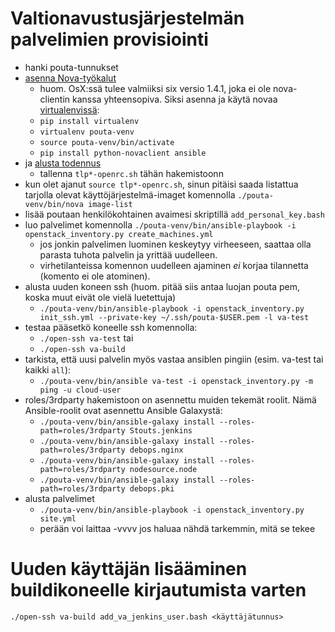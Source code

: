 Valtionavustusjärjestelmän palvelimien provisiointi
===================================================

* hanki pouta-tunnukset
* [asenna Nova-työkalut](https://research.csc.fi/pouta-install-client)
  - huom. OsX:ssä tulee valmiiksi six versio 1.4.1, joka ei ole nova-clientin kanssa yhteensopiva. Siksi asenna ja käytä novaa [virtualenvissä](http://docs.python-guide.org/en/latest/dev/virtualenvs/):
  - `pip install virtualenv`
  - `virtualenv pouta-venv`
  - `source pouta-venv/bin/activate`
  - `pip install python-novaclient ansible`
* ja [alusta todennus](https://research.csc.fi/pouta-credentials)
  - tallenna `tlp*-openrc.sh` tähän hakemistoonn
* kun olet ajanut `source tlp*-openrc.sh`, sinun pitäisi saada listattua tarjolla olevat käyttöjärjestelmä-imaget komennolla `./pouta-venv/bin/nova image-list`
* lisää poutaan henkilökohtainen avaimesi skriptillä `add_personal_key.bash`
* luo palvelimet komennolla `./pouta-venv/bin/ansible-playbook -i openstack_inventory.py create_machines.yml`
  - jos jonkin palvelimen luominen keskeytyy virheeseen, saattaa olla parasta tuhota palvelin ja yrittää uudelleen.
  - virhetilanteissa komennon uudelleen ajaminen _ei_ korjaa tilannetta (komento ei ole atominen).
* alusta uuden koneen ssh (huom. pitää siis antaa luojan pouta pem, koska muut eivät ole vielä luetettuja)
  - `./pouta-venv/bin/ansible-playbook -i openstack_inventory.py init_ssh.yml --private-key ~/.ssh/pouta-$USER.pem -l va-test`
* testaa pääsetkö koneelle ssh komennolla:
  - `./open-ssh va-test` tai
  - `./open-ssh va-build`
* tarkista, että uusi palvelin myös vastaa ansiblen pingiin (esim. va-test tai kaikki `all`):
  - `./pouta-venv/bin/ansible va-test -i openstack_inventory.py -m ping -u cloud-user`
* roles/3rdparty hakemistoon on asennettu muiden tekemät roolit. Nämä Ansible-roolit ovat asennettu Ansible Galaxystä:
  - `./pouta-venv/bin/ansible-galaxy install --roles-path=roles/3rdparty Stouts.jenkins`
  - `./pouta-venv/bin/ansible-galaxy install --roles-path=roles/3rdparty debops.nginx`
  - `./pouta-venv/bin/ansible-galaxy install --roles-path=roles/3rdparty nodesource.node`
  - `./pouta-venv/bin/ansible-galaxy install --roles-path=roles/3rdparty debops.pki`
* alusta palvelimet
  - `./pouta-venv/bin/ansible-playbook -i openstack_inventory.py site.yml`
  - perään voi laittaa -vvvv jos haluaa nähdä tarkemmin, mitä se tekee

# Uuden käyttäjän lisääminen buildikoneelle kirjautumista varten
`./open-ssh va-build add_va_jenkins_user.bash <käyttäjätunnus>`
